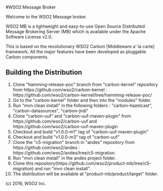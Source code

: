 #WSO2 Message Broker

Welcome to the WSO2 Message broker.

WSO2 MB is a lightweight and easy-to-use Open Source Distributed Message Brokering
Server (MB) which is available under the Apache Software License v2.0.

This is based on the revolutionary WSO2 Carbon [Middleware a' la carte]
framework. All the major features have been developed as pluggable Carbon
components.

<h2>Building the Distribution</h2>
<ol>
<li> Clone "hamming-release-poc" branch from "carbon-kernel" repository from https://github.com/wso2/carbon-kernel : https://github.com/wso2/carbon-kernel/tree/hamming-release-poc/ </li>
<li> Go to the "carbon-kernel" folder and then into the "modules" folder. </li>
<li> Run "mvn clean install" in the following folders : "carbon-hazelcast", "carbon-datasources", "carbon-jndi" </li>
<li> Clone "carbon-uuf" and "carbon-uuf-maven-plugin" from https://github.com/wso2/carbon-uuf and https://github.com/wso2/carbon-uuf-maven-plugin </li>
<li> Checkout and build "v1.0.0-m1" tag of "carbon-uuf-maven-plugin"</li>
<li> Checkout and build "v1.0.0-m3" tag of "carbon-uuf"</li>
<li> Clone the "c5-migration" branch in "andes" repository from https://github.com/wso2/andes : https://github.com/wso2/andes/tree/c5-migration.</li>
<li> Run "mvn clean install" in the andes project folder.</li>
<li> Clone this repository(https://github.com/wso2/product-mb/tree/c5-migration) and run "mvn clean install". </li>
<li> The distribution will be available at "product-mb/product/target" folder. </li>
</ol>

(c) 2016, WSO2 Inc.

